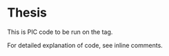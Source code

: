 # Thesis

This is PIC code to be run on the tag.

For detailed explanation of code, see inline comments.
